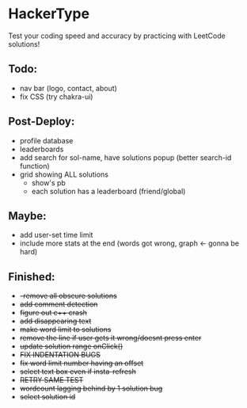 # HackerType
Test your coding speed and accuracy by practicing with LeetCode solutions!

## Todo:


- nav bar (logo, contact, about)
- fix CSS (try chakra-ui)





## Post-Deploy:
- profile database
- leaderboards
- add search for sol-name, have solutions popup (better search-id function)
- grid showing ALL solutions
  - show's pb
  - each solution has a leaderboard (friend/global)


## Maybe:
- add user-set time limit
- include more stats at the end (words got wrong, graph <- gonna be hard)

## Finished:
- ~~-remove all obscure solutions~~ 
- ~~add comment detection~~
- ~~figure out c++ crash~~
- ~~add disappearing text~~ 
- ~~make word limit to solutions~~ 
- ~~remove the line if user gets it wrong/doesnt press enter~~ 
- ~~update solution range onClick()~~ 
- ~~FIX INDENTATION BUGS~~
- ~~fix word limit number having an offset~~
- ~~select text box even if insta-refresh~~
- ~~RETRY SAME TEST~~
- ~~wordcount lagging behind by 1 solution bug~~
- ~~select solution id~~




